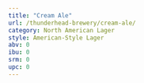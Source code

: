 ```yaml
---
title: "Cream Ale"
url: /thunderhead-brewery/cream-ale/
category: North American Lager
style: American-Style Lager
abv: 0
ibu: 0
srm: 0
upc: 0
---
```


